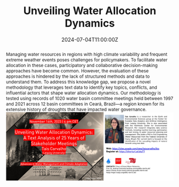 ---
title: 'Unveiling Water Allocation Dynamics'

event: Advances in Water Management and Climate Adaptation - Lecture Series
event_url: https://www.tu.berlin/en/swn/study-and-teaching/courses/advances-in-water-management-and-climate-adaptation

location: Online
address:
  country: Germany

summary: 'The lecture series on "Advances in Water Management and Climate Adaptation" is a comprehensive course designed to explore the latest techniques, tools, technologies, strategies, and policies in managing water resources and adapting to the challenges posed by climate change.'
abstract: 'Managing water resources in regions with high climate variability and frequent extreme weather events poses challenges for policymakers. To facilitate water allocation in these cases, participatory and collaborative decision-making approaches have become common. However, the evaluation of these approaches is hindered by the lack of structured methods and data to understand them. To address this knowledge gap, we propose a novel methodology that leverages text data to identify key topics, conflicts, and influential actors that shape water allocation dynamics. Our methodology is tested using records of 1020 water basin committee meetings held between 1997 and 2021 across 12 basin committees in Ceará, Brazil—a region known for its extensive history of droughts that have impacted water governance.
![Image alt](banner.png)'

# Talk start and end times.
#   End time can optionally be hidden by prefixing the line with `#`.
date: '2024-07-04T11:00:00Z'
date_end: '2024-07-04T12:00:00Z'
all_day: false

# Schedule page publish date (NOT talk date).
publishDate: '2017-01-01T00:00:00Z'

authors: []
tags: []

# Is this a featured talk? (true/false)
featured: false

image:
  caption: 'Image credit: [**Unsplash**](https://unsplash.com/photos/bzdhc5b3Bxs)'
  focal_point: Right

links:
#  - icon: twitter
#    icon_pack: fab
#    name: Follow
#    url: https://x.com/Sca_DS/status/1807730876656037993
#url_code: ''
#url_pdf: ''
url_slides: 'uploads/Talk_23_TU_Berlin_Unveiling-water-allocation-dynamics.pdf'
url_video: ''

# Markdown Slides (optional).
#   Associate this talk with Markdown slides.
#   Simply enter your slide deck's filename without extension.
#   E.g. `slides = "example-slides"` references `content/slides/example-slides.md`.
#   Otherwise, set `slides = ""`.
# slides: ""

# Projects (optional).
#   Associate this post with one or more of your projects.
#   Simply enter your project's folder or file name without extension.
#   E.g. `projects = ["internal-project"]` references `content/project/deep-learning/index.md`.
#   Otherwise, set `projects = []`.
#projects: 
#  - example
---
